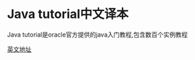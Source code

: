 # Java tutorial中文译本

Java tutorial是oracle官方提供的java入门教程,包含数百个实例教程

[英文地址](https://docs.oracle.com/javase/tutorial/index.html)
